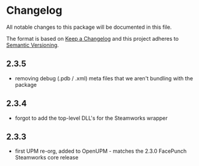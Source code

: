 # Changelog
All notable changes to this package will be documented in this file.

The format is based on [Keep a Changelog](http://keepachangelog.com/en/1.0.0/)
and this project adheres to [Semantic Versioning](http://semver.org/spec/v2.0.0.html).

## 2.3.5 
- removing debug (.pdb / .xml) meta files that we aren't bundling with the package

## 2.3.4
- forgot to add the top-level DLL's for the Steamworks wrapper

## 2.3.3
- first UPM re-org, added to OpenUPM - matches the 2.3.0 FacePunch Steamworks core release
